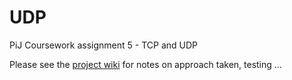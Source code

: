 # UDP
PiJ Coursework assignment 5 - TCP and UDP

Please see the [project wiki](https://github.com/BBK-PiJ-2014-66/UDP/wiki) for notes on approach taken, testing ...



